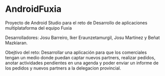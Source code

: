 # AndroidFuxia
Proyecto de Android Studio para el reto de Desarrollo de aplicaciones multiplataforma del equipo Fuxia

Desarrolladores: Josu Barreiro, Iker Eraunzetamurgil, Josu Martinez y Beñat Mazkiaran.

Obejtivo del reto: Desarrollar una aplicación para que los comerciales tengan un medio donde puedan captar nuevos partners, realizar pedidos, anotar actividades pendientes en una agenda y poder enviar un informe de los pedidos y nuevos partners a la delegacion provincial.
